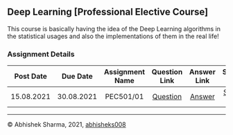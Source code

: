 ## Deep Learning [Professional Elective Course]
This course is basically having the idea of the Deep Learning algorithms in the statistical usages and also the implementations of them in the real life!

### Assignment Details
|Post Date|Due Date|Assignment Name|Question Link|Answer Link|Submission Link|
|:-:|:-:|:-:|:-:|:-:|:-:|
|15.08.2021|30.08.2021| PEC501/01| [Question](https://drive.google.com/file/d/1HHzQA0PryhZ0XhNamHcHAbz-40PsJfMZ/view?usp=sharing) | [Answer](https://github.com/abhisheks008/Fifth-Semester-UEMK-2019-2023-Batch/blob/main/DEEP%20LEARNING/3I_01_PEC501-01.pdf) | [Submission Link](https://forms.gle/3nzcM5DQ3rGFLuEF8) |

*******************************************************
©️ Abhishek Sharma, 2021, [abhisheks008](github.com/abhisheks008)


















